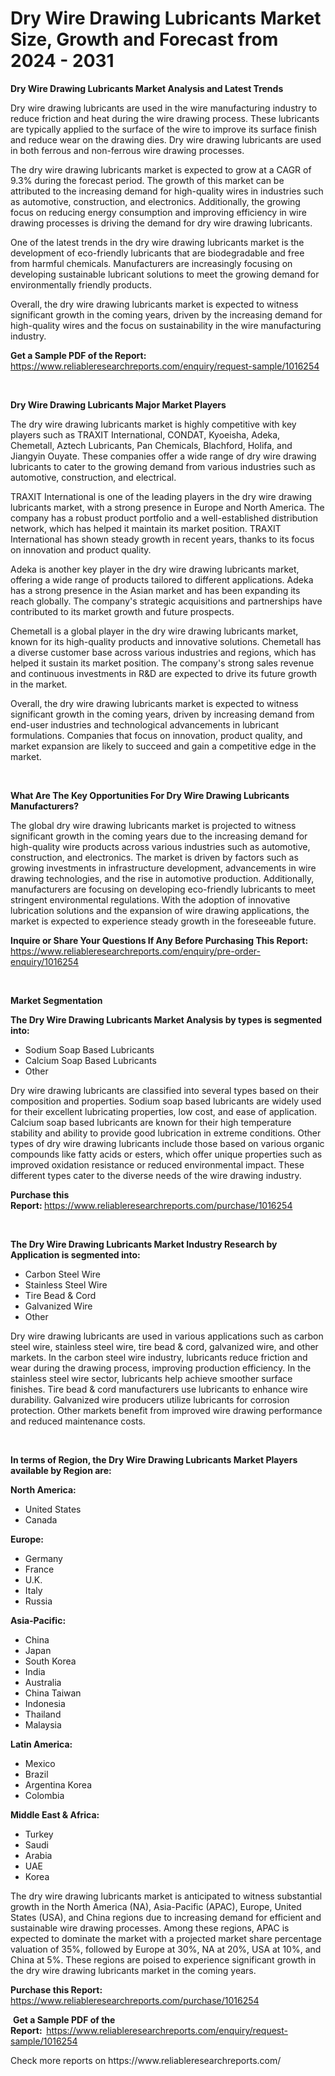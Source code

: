 <p><h1>Dry Wire Drawing Lubricants Market Size, Growth and Forecast from 2024 - 2031</h1></p><p><strong>Dry Wire Drawing Lubricants Market Analysis and Latest Trends</strong></p>
<p><p>Dry wire drawing lubricants are used in the wire manufacturing industry to reduce friction and heat during the wire drawing process. These lubricants are typically applied to the surface of the wire to improve its surface finish and reduce wear on the drawing dies. Dry wire drawing lubricants are used in both ferrous and non-ferrous wire drawing processes.</p><p>The dry wire drawing lubricants market is expected to grow at a CAGR of 9.3% during the forecast period. The growth of this market can be attributed to the increasing demand for high-quality wires in industries such as automotive, construction, and electronics. Additionally, the growing focus on reducing energy consumption and improving efficiency in wire drawing processes is driving the demand for dry wire drawing lubricants.</p><p>One of the latest trends in the dry wire drawing lubricants market is the development of eco-friendly lubricants that are biodegradable and free from harmful chemicals. Manufacturers are increasingly focusing on developing sustainable lubricant solutions to meet the growing demand for environmentally friendly products.</p><p>Overall, the dry wire drawing lubricants market is expected to witness significant growth in the coming years, driven by the increasing demand for high-quality wires and the focus on sustainability in the wire manufacturing industry.</p></p>
<p><strong>Get a Sample PDF of the Report:&nbsp;</strong> <a href="https://www.reliableresearchreports.com/enquiry/request-sample/1016254">https://www.reliableresearchreports.com/enquiry/request-sample/1016254</a></p>
<p>&nbsp;</p>
<p><strong>Dry Wire Drawing Lubricants Major Market Players</strong></p>
<p><p>The dry wire drawing lubricants market is highly competitive with key players such as TRAXIT International, CONDAT, Kyoeisha, Adeka, Chemetall, Aztech Lubricants, Pan Chemicals, Blachford, Holifa, and Jiangyin Ouyate. These companies offer a wide range of dry wire drawing lubricants to cater to the growing demand from various industries such as automotive, construction, and electrical.</p><p>TRAXIT International is one of the leading players in the dry wire drawing lubricants market, with a strong presence in Europe and North America. The company has a robust product portfolio and a well-established distribution network, which has helped it maintain its market position. TRAXIT International has shown steady growth in recent years, thanks to its focus on innovation and product quality.</p><p>Adeka is another key player in the dry wire drawing lubricants market, offering a wide range of products tailored to different applications. Adeka has a strong presence in the Asian market and has been expanding its reach globally. The company's strategic acquisitions and partnerships have contributed to its market growth and future prospects.</p><p>Chemetall is a global player in the dry wire drawing lubricants market, known for its high-quality products and innovative solutions. Chemetall has a diverse customer base across various industries and regions, which has helped it sustain its market position. The company's strong sales revenue and continuous investments in R&D are expected to drive its future growth in the market.</p><p>Overall, the dry wire drawing lubricants market is expected to witness significant growth in the coming years, driven by increasing demand from end-user industries and technological advancements in lubricant formulations. Companies that focus on innovation, product quality, and market expansion are likely to succeed and gain a competitive edge in the market.</p></p>
<p>&nbsp;</p>
<p><strong>What Are The Key Opportunities For Dry Wire Drawing Lubricants Manufacturers?</strong></p>
<p><p>The global dry wire drawing lubricants market is projected to witness significant growth in the coming years due to the increasing demand for high-quality wire products across various industries such as automotive, construction, and electronics. The market is driven by factors such as growing investments in infrastructure development, advancements in wire drawing technologies, and the rise in automotive production. Additionally, manufacturers are focusing on developing eco-friendly lubricants to meet stringent environmental regulations. With the adoption of innovative lubrication solutions and the expansion of wire drawing applications, the market is expected to experience steady growth in the foreseeable future.</p></p>
<p><strong>Inquire or Share Your Questions If Any Before Purchasing This Report:</strong> <a href="https://www.reliableresearchreports.com/enquiry/pre-order-enquiry/1016254">https://www.reliableresearchreports.com/enquiry/pre-order-enquiry/1016254</a></p>
<p>&nbsp;</p>
<p><strong>Market Segmentation</strong></p>
<p><strong>The Dry Wire Drawing Lubricants Market Analysis by types is segmented into:</strong></p>
<p><ul><li>Sodium Soap Based Lubricants</li><li>Calcium Soap Based Lubricants</li><li>Other</li></ul></p>
<p><p>Dry wire drawing lubricants are classified into several types based on their composition and properties. Sodium soap based lubricants are widely used for their excellent lubricating properties, low cost, and ease of application. Calcium soap based lubricants are known for their high temperature stability and ability to provide good lubrication in extreme conditions. Other types of dry wire drawing lubricants include those based on various organic compounds like fatty acids or esters, which offer unique properties such as improved oxidation resistance or reduced environmental impact. These different types cater to the diverse needs of the wire drawing industry.</p></p>
<p><strong>Purchase this Report:&nbsp;</strong><a href="https://www.reliableresearchreports.com/purchase/1016254">https://www.reliableresearchreports.com/purchase/1016254</a></p>
<p>&nbsp;</p>
<p><strong>The Dry Wire Drawing Lubricants Market Industry Research by Application is segmented into:</strong></p>
<p><ul><li>Carbon Steel Wire</li><li>Stainless Steel Wire</li><li>Tire Bead & Cord</li><li>Galvanized Wire</li><li>Other</li></ul></p>
<p><p>Dry wire drawing lubricants are used in various applications such as carbon steel wire, stainless steel wire, tire bead & cord, galvanized wire, and other markets. In the carbon steel wire industry, lubricants reduce friction and wear during the drawing process, improving production efficiency. In the stainless steel wire sector, lubricants help achieve smoother surface finishes. Tire bead & cord manufacturers use lubricants to enhance wire durability. Galvanized wire producers utilize lubricants for corrosion protection. Other markets benefit from improved wire drawing performance and reduced maintenance costs.</p></p>
<p>&nbsp;</p>
<p><strong>In terms of Region, the Dry Wire Drawing Lubricants Market Players available by Region are:</strong></p>
<p>
    <p> <strong> North America: </strong>
        <ul>
            <li>United States</li>
            <li>Canada</li>
        </ul>
        </p> 
    <p> <strong> Europe: </strong>
        <ul>
            <li>Germany</li>
            <li>France</li>
            <li>U.K.</li>
            <li>Italy</li>
            <li>Russia</li>
        </ul>
        </p> 
    <p> <strong> Asia-Pacific: </strong>
        <ul>
            <li>China</li>
            <li>Japan</li>
            <li>South Korea</li>
            <li>India</li>
            <li>Australia</li>
            <li>China Taiwan</li>
            <li>Indonesia</li>
            <li>Thailand</li>
            <li>Malaysia</li>
        </ul>
        </p> 
    <p> <strong> Latin America: </strong>
        <ul>
            <li>Mexico</li>
            <li>Brazil</li>
            <li>Argentina Korea</li>
            <li>Colombia</li>
        </ul>
        </p> 
    <p> <strong> Middle East & Africa: </strong>
        <ul>
            <li>Turkey</li>
            <li>Saudi</li>
            <li>Arabia</li>
            <li>UAE</li>
            <li>Korea</li>
        </ul>
    </p>
    </p>
<p><p>The dry wire drawing lubricants market is anticipated to witness substantial growth in the North America (NA), Asia-Pacific (APAC), Europe, United States (USA), and China regions due to increasing demand for efficient and sustainable wire drawing processes. Among these regions, APAC is expected to dominate the market with a projected market share percentage valuation of 35%, followed by Europe at 30%, NA at 20%, USA at 10%, and China at 5%. These regions are poised to experience significant growth in the dry wire drawing lubricants market in the coming years.</p></p>
<p><strong>Purchase this Report: </strong><a href="https://www.reliableresearchreports.com/purchase/1016254">https://www.reliableresearchreports.com/purchase/1016254</a></p>
<p>&nbsp;<strong>Get a Sample PDF of the Report:&nbsp;&nbsp;</strong><a href="https://www.reliableresearchreports.com/enquiry/request-sample/1016254">https://www.reliableresearchreports.com/enquiry/request-sample/1016254</a></p>
<p><strong></strong></p>
<p>Check more reports on https://www.reliableresearchreports.com/</p>